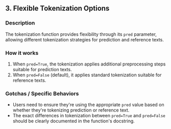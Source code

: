 ## 3. Flexible Tokenization Options

### Description
The tokenization function provides flexibility through its `pred` parameter, allowing different tokenization strategies for prediction and reference texts.

### How it works
1. When `pred=True`, the tokenization applies additional preprocessing steps suitable for prediction texts.
2. When `pred=False` (default), it applies standard tokenization suitable for reference texts.

### Gotchas / Specific Behaviors
- Users need to ensure they're using the appropriate `pred` value based on whether they're tokenizing prediction or reference text.
- The exact differences in tokenization between `pred=True` and `pred=False` should be clearly documented in the function's docstring.
